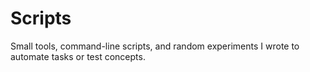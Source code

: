 # Scripts
Small tools, command-line scripts, and random experiments I wrote to automate tasks or test concepts.
